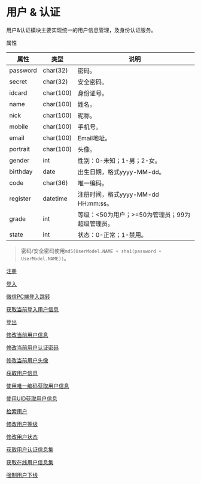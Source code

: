 # 用户 & 认证

用户&认证模块主要实现统一的用户信息管理，及身份认证服务。

属性

|属性|类型|说明|
|---|---|---|
|password|char(32)|密码。|
|secret|char(32)|安全密码。|
|idcard|char(100)|身份证号。|
|name|char(100)|姓名。|
|nick|char(100)|昵称。|
|mobile|char(100)|手机号。|
|email|char(100)|Email地址。|
|portrait|char(100)|头像。|
|gender|int|性别：0-未知；1-男；2-女。|
|birthday|date|出生日期，格式yyyy-MM-dd。|
|code|char(36)|唯一编码。|
|register|datetime|注册时间，格式yyyy-MM-dd HH:mm:ss。|
|grade|int|等级：<50为用户；>=50为管理员；99为超级管理员。|
|state|int|状态：0-正常；1-禁用。|
> 密码/安全密码使用`md5(UserModel.NAME + sha1(password + UserModel.NAME))`。

[注册](doc/sign-up.md)

[登入](doc/sign-in.md)

[微信PC端登入跳转](doc/sign-in-wx-pc.md)

[获取当前登入用户信息](doc/sign.md)

[登出](doc/sign-out.md)

[修改当前用户信息](doc/modify.md)

[修改当前用户认证密码](doc/password.md)

[修改当前用户头像](doc/portrait.md)

[获取用户信息](doc/get.md)

[使用唯一编码获取用户信息](doc/find-by-code.md)

[使用UID获取用户信息](doc/find-by-uid.md)

[检索用户](doc/query.md)

[修改用户等级](doc/grade.md)

[修改用户状态](doc/state.md)

[获取用户认证信息集](doc/auth/query.md)

[获取在线用户信息集](doc/online/query.md)

[强制用户下线](doc/online/sign-out.md)
